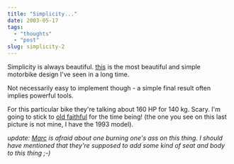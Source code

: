 ```yaml
---
title: "Simplicity..."
date: 2003-05-17
tags: 
  - "thoughts"
  - "post"
slug: simplicity-2
---
```


Simplicity is always beautiful. [this](http://www.melly-bike.com/moto.htm) is the most beautiful and simple motorbike design I've seen in a long time.

Not necessarily easy to implement though - a simple final result often implies powerful tools.

For this particular bike they're talking about 160 HP for 140 kg. Scary. I'm going to stick to [old faithful](http://www.bikepics.com/pictures/034368/) for the time being! (the one you see on this last picture is not mine, I have the 1993 model).

_update: [Marc](http://radio.weblogs.com/0116284/2003/05/19.html#a117) is afraid about one burning one's ass on this thing. I should have mentioned that they're supposed to add some kind of seat and body to this thing ;-)_

